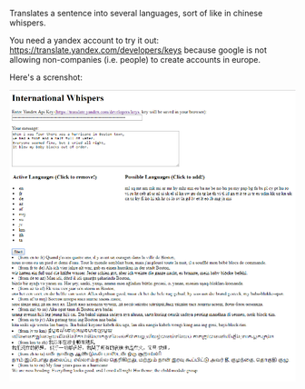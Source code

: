 Translates a sentence into several languages, sort of like in chinese whispers.

You need a yandex account to try it out: https://translate.yandex.com/developers/keys
because google is not allowing non-companies (i.e. people) to create accounts in europe.

Here's a screnshot:

![screenshot](https://github.com/smu4242/international_whispers/blob/master/screenshot_chinese_whispers2.png)

